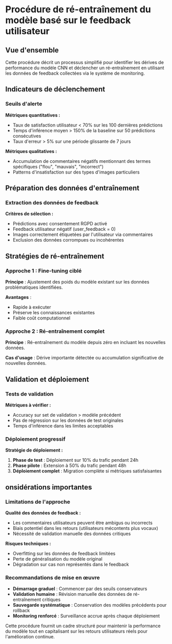 # Procédure de ré-entraînement du modèle basé sur le feedback utilisateur

## Vue d'ensemble

Cette procédure décrit un processus simplifié pour identifier les dérives de performance du modèle CNN et déclencher un ré-entraînement en utilisant les données de feedback collectées via le système de monitoring.

## Indicateurs de déclenchement

### Seuils d'alerte

**Métriques quantitatives :**

- Taux de satisfaction utilisateur < 70% sur les 100 dernières prédictions
- Temps d'inférence moyen > 150% de la baseline sur 50 prédictions consécutives
- Taux d'erreur > 5% sur une période glissante de 7 jours

**Métriques qualitatives :**

- Accumulation de commentaires négatifs mentionnant des termes spécifiques ("flou", "mauvais", "incorrect")
- Patterns d'insatisfaction sur des types d'images particuliers

## Préparation des données d'entraînement

### Extraction des données de feedback

**Critères de sélection :**

- Prédictions avec consentement RGPD activé
- Feedback utilisateur négatif (user_feedback = 0)
- Images correctement étiquetées par l'utilisateur via commentaires
- Exclusion des données corrompues ou incohérentes

## Stratégies de ré-entraînement

### Approche 1 : Fine-tuning ciblé

**Principe** : Ajustement des poids du modèle existant sur les données problématiques identifiées.

**Avantages** :

- Rapide à exécuter
- Préserve les connaissances existantes
- Faible coût computationnel

### Approche 2 : Ré-entraînement complet

**Principe** : Ré-entraînement du modèle depuis zéro en incluant les nouvelles données.

**Cas d'usage** : Dérive importante détectée ou accumulation significative de nouvelles données.

## Validation et déploiement

### Tests de validation

**Métriques à vérifier :**

- Accuracy sur set de validation > modèle précédent
- Pas de régression sur les données de test originales
- Temps d'inférence dans les limites acceptables

### Déploiement progressif

**Stratégie de déploiement :**

1. **Phase de test** : Déploiement sur 10% du trafic pendant 24h
2. **Phase pilote** : Extension à 50% du trafic pendant 48h
3. **Déploiement complet** : Migration complète si métriques satisfaisantes

## onsidérations importantes

### Limitations de l'approche

**Qualité des données de feedback :**

- Les commentaires utilisateurs peuvent être ambigus ou incorrects
- Biais potentiel dans les retours (utilisateurs mécontents plus vocaux)
- Nécessité de validation manuelle des données critiques

**Risques techniques :**

- Overfitting sur les données de feedback limitées
- Perte de généralisation du modèle original
- Dégradation sur cas non représentés dans le feedback

### Recommandations de mise en œuvre

- **Démarrage graduel** : Commencer par des seuils conservateurs
- **Validation humaine** : Révision manuelle des données de ré-entraînement critiques
- **Sauvegarde systématique** : Conservation des modèles précédents pour rollback
- **Monitoring renforcé** : Surveillance accrue après chaque déploiement

Cette procédure fournit un cadre structuré pour maintenir la performance du modèle tout en capitalisant sur les retours utilisateurs réels pour l'amélioration continue.
